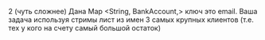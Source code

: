 2 (чуть сложнее)
Дана Map <String, BankAccount,> ключ это email. 
Ваша задача используя стримы лист из имен 3 самых крупных клиентов 
(т.е. тех у кого на счету самый большой остаток)